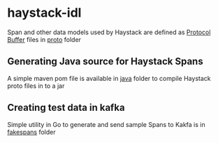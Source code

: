 # haystack-idl
Span and other data models used by Haystack are defined as [Protocol Buffer](https://developers.google.com/protocol-buffers/) files in [proto](./proto) folder

## Generating Java source for Haystack Spans
A simple maven pom file is available in [java](./java) folder to compile Haystack proto files in to a jar

## Creating test data in kafka 
Simple utility in Go to generate and send sample Spans to Kakfa is in [fakespans](./fakespans) folder


